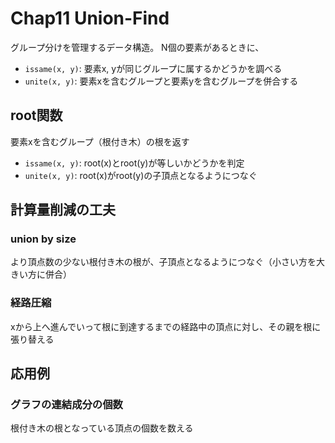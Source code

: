 # Chap11 Union-Find

グループ分けを管理するデータ構造。
N個の要素があるときに、
- `issame(x, y)`: 要素x, yが同じグループに属するかどうかを調べる
- `unite(x, y)`: 要素xを含むグループと要素yを含むグループを併合する

## root関数
要素xを含むグループ（根付き木）の根を返す

- `issame(x, y)`: root(x)とroot(y)が等しいかどうかを判定
- `unite(x, y)`: root(x)がroot(y)の子頂点となるようにつなぐ

## 計算量削減の工夫
### union by size
より頂点数の少ない根付き木の根が、子頂点となるようにつなぐ（小さい方を大きい方に併合）

### 経路圧縮
xから上へ進んでいって根に到達するまでの経路中の頂点に対し、その親を根に張り替える

## 応用例
### グラフの連結成分の個数
根付き木の根となっている頂点の個数を数える